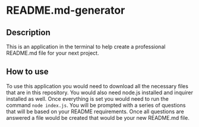 # README.md-generator

## Description

This is an application in the terminal to help create a professional README.md file for your next project.

## How to use

To use this application you would need to download all the necessary files that are in this repository. You would also need node.js installed and inquirer installed as well. Once everything is set you would need to run the command `node index.js`. You will be prompted with a series of questions that will be based on your README requirements. Once all questions are answered a file would be created that would be your new README.md file.
